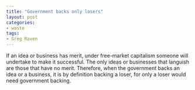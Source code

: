 ```yaml
---
title: "Government backs only losers"
layout: post
categories:
- waste
tags:
- Greg Raven
---
```


If an idea or business has merit, under free-market capitalism someone will undertake to make it successful. The only ideas or businesses that languish are those that have no merit. Therefore, when the government backs an idea or a business, it is by definition backing a loser, for only a loser would need government backing.